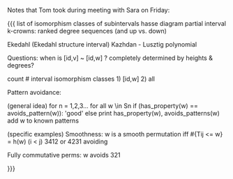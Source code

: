 Notes that Tom took during meeting with Sara on Friday:

{{{
list of isomorphism classes of subintervals
hasse diagram partial interval
k-crowns: ranked degree sequences (and up vs. down)

Ekedahl (Ekedahl structure interval)
Kazhdan - Lusztig polynomial



Questions:
  when is [id,v] ~ [id,w] ?
     completely determined by heights & degrees?

  count # interval isomorphism classes
     1) [id,w]
     2) all

Pattern avoidance:

  (general idea)
  for n = 1,2,3...
      for all w \in Sn
          if (has_property(w) == avoids_pattern(w)):
              'good'
          else
              print has_property(w), avoids_patterns(w)
              add w to known patterns

  (specific examples)
  Smoothness:
      w is a smooth permutation iff #{Tij <= w} = h(w)  (i < j)
      3412 or 4231 avoiding

  Fully commutative perms: w avoids 321

}}}
